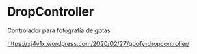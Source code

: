 # DropController
Controlador para fotografía de gotas

https://xj4v1x.wordpress.com/2020/02/27/goofy-dropcontroller/
